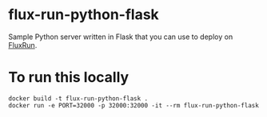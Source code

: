 # flux-run-python-flask

Sample Python server written in Flask that you can use to deploy on [FluxRun](https://dashboard.fluxrun.dev).

# To run this locally

```
docker build -t flux-run-python-flask .
docker run -e PORT=32000 -p 32000:32000 -it --rm flux-run-python-flask
```
